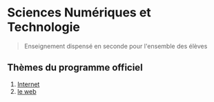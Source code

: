 Sciences Numériques et Technologie
==================================
> Enseignement dispensé en seconde pour l'ensemble des élèves
## Thèmes du programme officiel

1.  [Internet](./internet/page1.txt)
1. [le web](./web/page1.txt)
